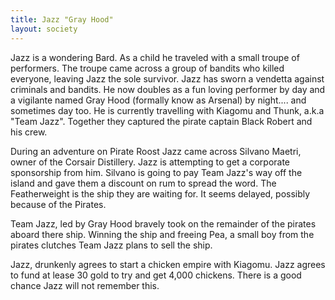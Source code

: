```yaml
---
title: Jazz "Gray Hood"
layout: society
---
```


Jazz is a wondering Bard. As a child he traveled with a small troupe of performers. The troupe came across a group of bandits who killed everyone, leaving Jazz the sole survivor. Jazz has sworn a vendetta against criminals and bandits. He now doubles as a fun loving performer by day and a vigilante named Gray Hood (formally know as Arsenal) by night.... and sometimes day too. He is currently travelling with Kiagomu and Thunk, a.k.a "Team Jazz". Together they captured the pirate captain Black Robert and his crew. 

During an adventure on Pirate Roost Jazz came across Silvano Maetri, owner of  the Corsair Distillery. Jazz is attempting to get a corporate sponsorship from him. Silvano is going to pay Team Jazz's way off the island and gave them a discount on rum to spread the word. The Featherweight is the ship they are waiting for. It seems delayed, possibly because of the Pirates. 

Team Jazz, led by Gray Hood bravely took on the remainder of the pirates aboard there ship. Winning the ship and freeing Pea, a small boy from the pirates clutches Team Jazz plans to sell the ship.

Jazz, drunkenly agrees to start a chicken empire with Kiagomu. Jazz agrees to fund at lease 30 gold to try and get 4,000 chickens. There is a good chance Jazz will not remember this.